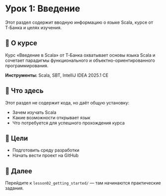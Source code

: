 # Урок 1: Введение

Этот раздел содержит вводную информацию о языке Scala, курсе от Т‑Банка и целях изучения.

## 📌 О курсе

Курс «Введение в Scala» от Т‑Банка охватывает основы языка Scala и сочетает парадигмы функционального и объектно-ориентированного программирования.
 
**Инструменты:** Scala, SBT, IntelliJ IDEA 2025.1 CE

## 🔧 Что здесь

Этот раздел не содержит кода, но даёт общую установку:

- Зачем изучать Scala
- Какие возможности открывает язык
- Что потребуется для успешного прохождения курса

## 🧠 Цели

- Подготовить среду разработки
- Начать вести проект на GitHub

## 📂 Далее

Перейдите к `lesson02_getting_started/` — там начинаются практические задания.
